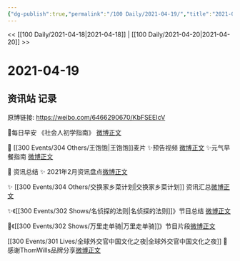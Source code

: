 ```yaml
---
{"dg-publish":true,"permalink":"/100 Daily/2021-04-19/","title":"2021-04-19","created":"2023-04-09T16:00:15.717+08:00","updated":"2023-04-09T16:01:03.547+08:00"}
---
```



<< [[100 Daily/2021-04-18\|2021-04-18]] | [[100 Daily/2021-04-20\|2021-04-20]] >>

# 2021-04-19

## 资讯站 记录

原博链接: https://weibo.com/6466290670/KbFSEEIcV

🌟每日早安
《社会人初学指南》 [微博正文](https://m.weibo.cn/6466290670/4627620517642356)

🌟 [[300 Events/304 Others/王饱饱\|王饱饱]]麦片
✨预告视频 [微博正文](https://m.weibo.cn/6466290670/4627636679346258)
✨元气早餐指南 [微博正文](https://m.weibo.cn/6466290670/4627676378435117)

🌟 资讯总结
✨ 2021年2月资讯盘点[微博正文](https://m.weibo.cn/6466290670/4627788294263971)

✨ [[300 Events/304 Others/交换家乡菜计划\|交换家乡菜计划]] 资讯汇总[微博正文](https://m.weibo.cn/6466290670/4627697986964413)

✨《[[300 Events/302 Shows/名侦探的法则\|名侦探的法则]]》节目总结 [微博正文](https://m.weibo.cn/6466290670/4627644932425286)

🌟《[[300 Events/302 Shows/万里走单骑\|万里走单骑]]》节目片段[微博正文](https://m.weibo.cn/6466290670/4627675296302703)

[[300 Events/301 Lives/全球外交官中国文化之夜\|全球外交官中国文化之夜]]
🌟 感谢ThomWills品牌分享[微博正文](https://m.weibo.cn/6466290670/4627828219842190)
